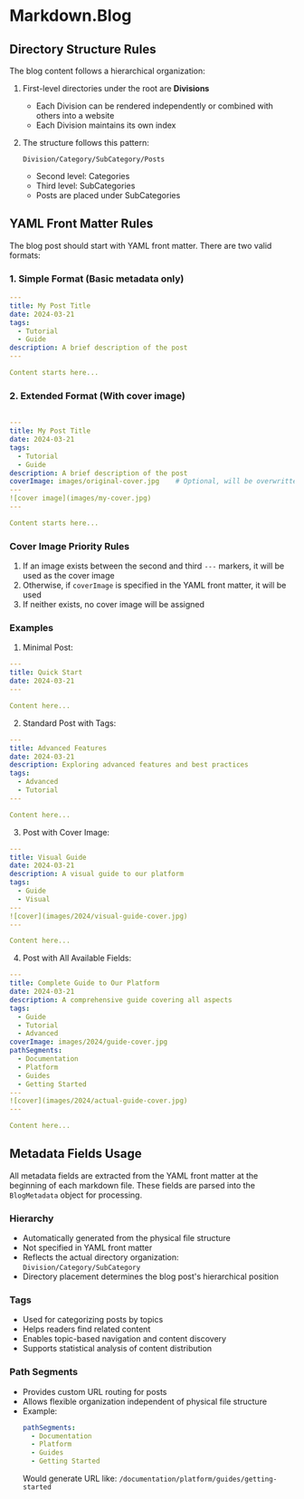 # Markdown.Blog

## Directory Structure Rules

The blog content follows a hierarchical organization:

1. First-level directories under the root are **Divisions**
   - Each Division can be rendered independently or combined with others into a website
   - Each Division maintains its own index

2. The structure follows this pattern:
   ```
   Division/Category/SubCategory/Posts
   ```
   - Second level: Categories
   - Third level: SubCategories
   - Posts are placed under SubCategories

## YAML Front Matter Rules

The blog post should start with YAML front matter. There are two valid formats:

### 1. Simple Format (Basic metadata only)

```yaml
---
title: My Post Title
date: 2024-03-21
tags:
  - Tutorial
  - Guide
description: A brief description of the post
---

Content starts here...
```
### 2. Extended Format (With cover image)

```yaml

---
title: My Post Title
date: 2024-03-21
tags:
  - Tutorial
  - Guide
description: A brief description of the post
coverImage: images/original-cover.jpg    # Optional, will be overwritten if image exists in cover section
---
![cover image](images/my-cover.jpg)
---

Content starts here...
```

### Cover Image Priority Rules
1. If an image exists between the second and third `---` markers, it will be used as the cover image
2. Otherwise, if `coverImage` is specified in the YAML front matter, it will be used
3. If neither exists, no cover image will be assigned

### Examples

1. Minimal Post:
```yaml
---
title: Quick Start
date: 2024-03-21
---

Content here...
```

2. Standard Post with Tags:
```yaml
---
title: Advanced Features
date: 2024-03-21
description: Exploring advanced features and best practices
tags:
  - Advanced
  - Tutorial
---

Content here...
```

3. Post with Cover Image:
```yaml
---
title: Visual Guide
date: 2024-03-21
description: A visual guide to our platform
tags:
  - Guide
  - Visual
---
![cover](images/2024/visual-guide-cover.jpg)
---

Content here...
```

4. Post with All Available Fields:
```yaml
---
title: Complete Guide to Our Platform
date: 2024-03-21
description: A comprehensive guide covering all aspects
tags:
  - Guide
  - Tutorial
  - Advanced
coverImage: images/2024/guide-cover.jpg
pathSegments:
  - Documentation
  - Platform
  - Guides
  - Getting Started
---
![cover](images/2024/actual-guide-cover.jpg)
---

Content here...
```

## Metadata Fields Usage

All metadata fields are extracted from the YAML front matter at the beginning of each markdown file. These fields are parsed into the `BlogMetadata` object for processing.

### Hierarchy
- Automatically generated from the physical file structure
- Not specified in YAML front matter
- Reflects the actual directory organization: `Division/Category/SubCategory`
- Directory placement determines the blog post's hierarchical position

### Tags
- Used for categorizing posts by topics
- Helps readers find related content
- Enables topic-based navigation and content discovery
- Supports statistical analysis of content distribution

### Path Segments
- Provides custom URL routing for posts
- Allows flexible organization independent of physical file structure
- Example:
  ```yaml
  pathSegments:
    - Documentation
    - Platform
    - Guides
    - Getting Started
  ```
  Would generate URL like: `/documentation/platform/guides/getting-started`